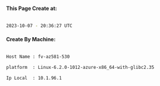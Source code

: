 
   
#### This Page Create at:

```bash

2023-10-07 - 20:36:27 UTC

```

#### Create By Machine:

```bash

Host Name : fv-az581-530

platform  : Linux-6.2.0-1012-azure-x86_64-with-glibc2.35

Ip Local  : 10.1.96.1

```

